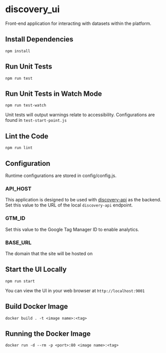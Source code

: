 # discovery_ui

Front-end application for interacting with datasets within the platform.

## Install Dependencies
`npm install`

## Run Unit Tests
`npm run test`

## Run Unit Tests in Watch Mode
`npm run test-watch`

Unit tests will output warnings relate to accessibility. Configurations
are found in `test-start-point.js`

## Lint the Code
`npm run lint`

## Configuration
Runtime configurations are stored in config/config.js.
### API_HOST
This application is designed to be used with [discovery-api](https://github.com/smartcitiesdata/discovery_api) as the backend.  Set this value to the URL of the local `discovery-api` endpoint.


### GTM_ID
Set this value to the Google Tag Manager ID to enable analytics.

### BASE_URL
The domain that the site will be hosted on


## Start the UI Locally
`npm run start`

You can view the UI in your web browser at `http://localhost:9001`

## Build Docker Image
`docker build . -t <image name>:<tag>`

## Running the Docker Image
`docker run -d --rm -p <port>:80 <image name>:<tag>`
